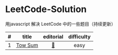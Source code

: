 # LeetCode-Solution
用javascript 解决 LeetCode 中的一些题目（持续更新）

| #   | title | editorial | difficulty |
| :-: | ----- |    :--:   |    :--:    |
| 1 | [Tow Sum]() | [:blue_book:](https://leetcode.com/articles/two-sum/) | easy |
